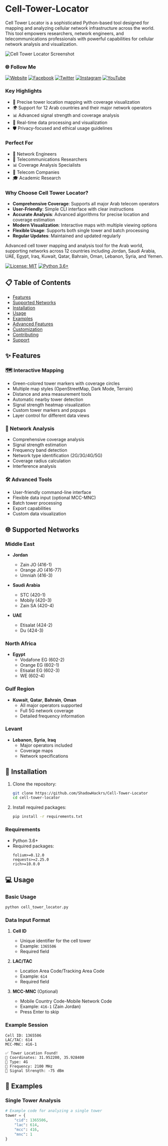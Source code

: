 # Cell-Tower-Locator
Cell Tower Locator is a sophisticated Python-based tool designed for mapping and analyzing cellular network infrastructure across the world. This tool empowers researchers, network engineers, and telecommunications professionals with powerful capabilities for cellular network analysis and visualization.

![Cell Tower Locator Screenshot]([images/screenshot.png](https://github.com/ShadowHackrs/Cell-Tower-Locator/blob/b92e26184005e302043cf27bb7369a5b967249ee/cell.PNG))

### 🌐 Follow Me
[![Website](https://img.shields.io/badge/Website-shadowhackr.com-blue)](https://www.shadowhackr.com)
[![Facebook](https://img.shields.io/badge/Facebook-Tareq.DJX-blue)](https://www.facebook.com/Tareq.DJX/)
[![Twitter](https://img.shields.io/badge/Twitter-ShadowHackrs-blue)](https://x.com/ShadowHackrs)
[![Instagram](https://img.shields.io/badge/Instagram-shadowhackr-purple)](https://www.instagram.com/shadowhackr)
[![YouTube](https://img.shields.io/badge/YouTube-ShadowHackers-red)](https://www.youtube.com/@ShadowHackers)

### Key Highlights
- 📍 Precise tower location mapping with coverage visualization
- 🌍 Support for 12 Arab countries and their major network operators
- 📊 Advanced signal strength and coverage analysis
- 🔄 Real-time data processing and visualization
- 🛡️ Privacy-focused and ethical usage guidelines

### Perfect For
- 📡 Network Engineers
- 🔬 Telecommunications Researchers
- 📊 Coverage Analysis Specialists
- 🏢 Telecom Companies
- 🎓 Academic Research

### Why Choose Cell Tower Locator?
- **Comprehensive Coverage**: Supports all major Arab telecom operators
- **User-Friendly**: Simple CLI interface with clear instructions
- **Accurate Analysis**: Advanced algorithms for precise location and coverage estimation
- **Modern Visualization**: Interactive maps with multiple viewing options
- **Flexible Usage**: Supports both single tower and batch processing
- **Regular Updates**: Maintained and updated regularly

Advanced cell tower mapping and analysis tool for the Arab world, supporting networks across 12 countries including Jordan, Saudi Arabia, UAE, Egypt, Iraq, Kuwait, Qatar, Bahrain, Oman, Lebanon, Syria, and Yemen.

[![License: MIT](https://img.shields.io/badge/License-MIT-yellow.svg)](https://opensource.org/licenses/MIT)
[![Python 3.6+](https://img.shields.io/badge/python-3.6+-blue.svg)](https://www.python.org/downloads/)

## 📋 Table of Contents
- [Features](#-features)
- [Supported Networks](#-supported-networks)
- [Installation](#-installation)
- [Usage](#-usage)
- [Examples](#-examples)
- [Advanced Features](#-advanced-features)
- [Customization](#-customization)
- [Contributing](#-contributing)
- [Support](#-support)

## ✨ Features

### 🗺️ Interactive Mapping
- Green-colored tower markers with coverage circles
- Multiple map styles (OpenStreetMap, Dark Mode, Terrain)
- Distance and area measurement tools
- Automatic nearby tower detection
- Signal strength heatmap visualization
- Custom tower markers and popups
- Layer control for different data views

### 📡 Network Analysis
- Comprehensive coverage analysis
- Signal strength estimation
- Frequency band detection
- Network type identification (2G/3G/4G/5G)
- Coverage radius calculation
- Interference analysis

### 🛠️ Advanced Tools
- User-friendly command-line interface
- Flexible data input (optional MCC-MNC)
- Batch tower processing
- Export capabilities
- Custom data visualization

## 🌐 Supported Networks

### Middle East
- **Jordan**
  - Zain JO (416-1)
  - Orange JO (416-77)
  - Umniah (416-3)

- **Saudi Arabia**
  - STC (420-1)
  - Mobily (420-3)
  - Zain SA (420-4)

- **UAE**
  - Etisalat (424-2)
  - Du (424-3)

### North Africa
- **Egypt**
  - Vodafone EG (602-2)
  - Orange EG (602-1)
  - Etisalat EG (602-3)
  - WE (602-4)

### Gulf Region
- **Kuwait**, **Qatar**, **Bahrain**, **Oman**
  - All major operators supported
  - Full 5G network coverage
  - Detailed frequency information

### Levant
- **Lebanon**, **Syria**, **Iraq**
  - Major operators included
  - Coverage maps
  - Network specifications

## 🚀 Installation

1. Clone the repository:
   ```bash
   git clone https://github.com/ShadowHackrs/Cell-Tower-Locator
   cd cell-tower-locator
   ```

2. Install required packages:
   ```bash
   pip install -r requirements.txt
   ```

### Requirements
- Python 3.6+
- Required packages:
  ```
  folium>=0.12.0
  requests>=2.25.0
  rich>=10.0.0
  ```

## 💻 Usage

### Basic Usage
```bash
python cell_tower_locator.py
```

### Data Input Format

1. **Cell ID**
   - Unique identifier for the cell tower
   - Example: `1365506`
   - Required field

2. **LAC/TAC**
   - Location Area Code/Tracking Area Code
   - Example: `614`
   - Required field

3. **MCC-MNC** (Optional)
   - Mobile Country Code-Mobile Network Code
   - Example: `416-1` (Zain Jordan)
   - Press Enter to skip

### Example Session
```
Cell ID: 1365506
LAC/TAC: 614
MCC-MNC: 416-1

✅ Tower Location Found!
📍 Coordinates: 31.952200, 35.928400
📡 Type: 4G
📶 Frequency: 2100 MHz
🔋 Signal Strength: -75 dBm
```

## 🎯 Examples

### Single Tower Analysis
```python
# Example code for analyzing a single tower
tower = {
    "cid": 1365506,
    "lac": 614,
    "mcc": 416,
    "mnc": 1
}
```
